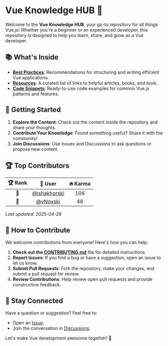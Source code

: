 # Vue Knowledge HUB 🖖

Welcome to the **Vue Knowledge HUB**, your go-to repository for all things Vue.js! Whether you're a beginner or an experienced developer, this repository is designed to help you learn, share, and grow as a Vue developer.

## 📚 What's Inside

- **[Best Practices](/best-practices/README.md)**: Recommendations for structuring and writing efficient Vue applications.
- **[Resources](/resources/README.md)**: A curated list of links to helpful articles, books, and tools.
- **[Code Snippets](/snippets/README.md)**: Ready-to-use code examples for common Vue.js patterns and features.

## 🚀 Getting Started

1. **Explore the Content**: Check out the content inside the repository and share your thoughts.
2. **Contribute Your Knowledge**: Found something useful? Share it with the community!
3. **Join Discussions**: Use Issues and Discussions to ask questions or propose new content.


## 🏆 Top Contributors

<!-- TOP-CONTRIBUTORS-START -->
| 🏆 Rank | 👤 User | 🔥 Karma |
|:-------:|:--------:|:--------:|
| 🥇 | <a href="https://github.com/ishakhorski">@ishakhorski</a> | 106 |
| 🥈 | <a href="https://github.com/vNovski">@vNovski</a> | 48 |

_Last updated: 2025-04-28_
<!-- TOP-CONTRIBUTORS-END -->

## 🤝 How to Contribute

We welcome contributions from everyone! Here's how you can help:

1. **Check out the [CONTRIBUTING.md](CONTRIBUTING.md)** file for detailed instructions.
2. **Report Issues**: If you find a bug or have a suggestion, open an issue to let us know.
3. **Submit Pull Requests**: Fork the repository, make your changes, and submit a pull request for review.
4. **Review Contributions**: Help review open pull requests and provide constructive feedback.

## 💬 Stay Connected

Have a question or suggestion? Feel free to:

- Open an [Issue](https://github.com/frontend-knowledge-hub/vue-hub/issues).
- Join the conversation in [Discussions](https://github.com/frontend-knowledge-hub/vue-hub/discussions).

Let's make Vue development awesome together! 🚀
